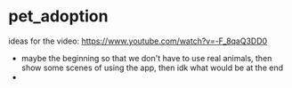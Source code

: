 # pet_adoption

ideas for the video:
https://www.youtube.com/watch?v=-F_8qaQ3DD0
- maybe the beginning so that we don't have to use real animals, then show some scenes of using the app, then idk what would be at the end
- 

